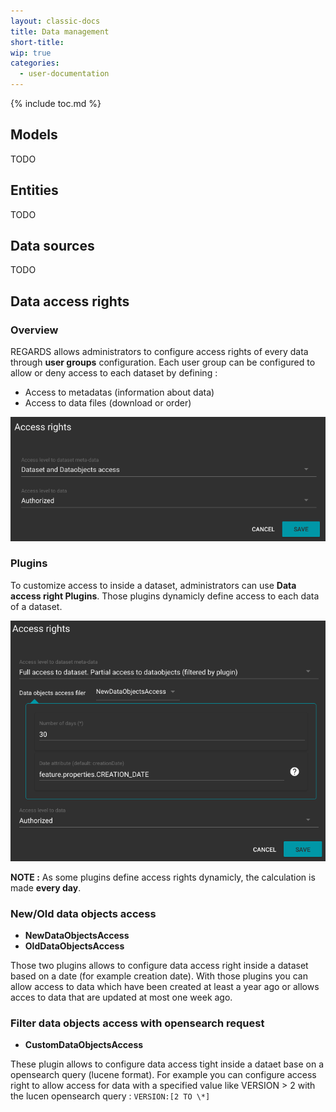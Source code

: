 ```yaml
---
layout: classic-docs
title: Data management
short-title:
wip: true
categories:
  - user-documentation
---
```


{% include toc.md %}

## Models

TODO

## Entities

TODO

## Data sources

TODO

## Data access rights

### Overview 

REGARDS allows administrators to configure access rights of every data through **user groups** configuration. Each user group can be configured to allow or deny access to each dataset by defining :
 - Access to metadatas (information about data)
 - Access to data files (download or order)

![Access right](/assets/images/userGuide/data-management/access-rights/ar.png)

### Plugins

To customize access to  inside a dataset, administrators can use **Data access right Plugins**. Those plugins dynamicly define access to each data of a dataset. 

 ![Access right](/assets/images/userGuide/data-management/access-rights/ar-with-plugin.png)

 **NOTE :** As some plugins define access rights dynamicly, the calculation is made **every day**.

 ### New/Old data objects access

  - **NewDataObjectsAccess**
  - **OldDataObjectsAccess**

 Those two plugins allows to configure data access right inside a dataset based on a date (for example creation date). With those plugins you can allow access to data which have been created at least a year ago or allows acces to data that are updated at most one week ago.

 ### Filter data objects access with opensearch request

 - **CustomDataObjectsAccess**

 These plugin allows to configure data access tight inside a dataet base on a opensearch query (lucene format). For example you can configure access right to allow access for data with a specified value like VERSION > 2 with the lucen opensearch query : `VERSION:[2 TO \*]`
